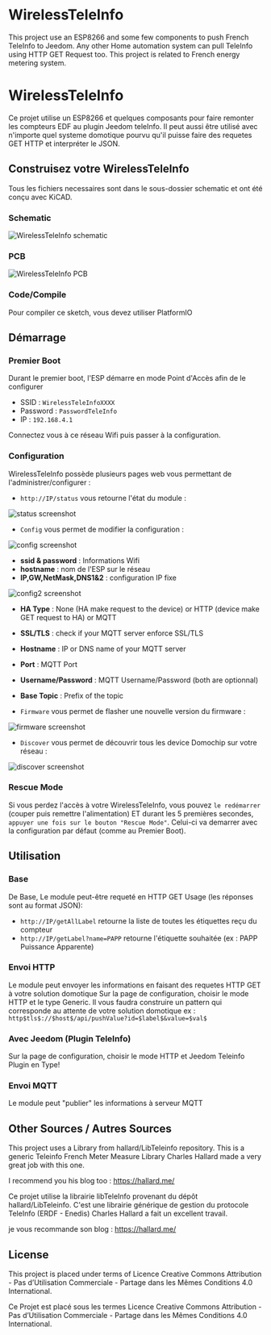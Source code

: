 # WirelessTeleInfo
This project use an ESP8266 and some few components to push French TeleInfo to Jeedom.
Any other Home automation system can pull TeleInfo using HTTP GET Request too.
This project is related to French energy metering system.

# WirelessTeleInfo
Ce projet utilise un ESP8266 et quelques composants pour faire remonter les compteurs EDF au plugin Jeedom teleInfo.
Il peut aussi être utilisé avec n'importe quel systeme domotique pourvu qu'il puisse faire des requetes GET HTTP et interpréter le JSON.


## Construisez votre WirelessTeleInfo

Tous les fichiers necessaires sont dans le sous-dossier schematic et ont été conçu avec KiCAD.

### Schematic

![WirelessTeleInfo schematic](https://raw.github.com/Domochip/Wireless-TeleInfo/master/img/schematic.jpg)

### PCB

![WirelessTeleInfo PCB](https://raw.github.com/Domochip/Wireless-TeleInfo/master/img/pcb.jpg)

### Code/Compile
Pour compiler ce sketch, vous devez utiliser PlatformIO


## Démarrage

### Premier Boot
Durant le premier boot, l'ESP démarre en mode Point d'Accès afin de le configurer

 - SSID : `WirelessTeleInfoXXXX`
 - Password : `PasswordTeleInfo`
 - IP : `192.168.4.1`

Connectez vous à ce réseau Wifi puis passer à la configuration.

### Configuration

WirelessTeleInfo possède plusieurs pages web vous permettant de l'administrer/configurer : 

 - `http://IP/status` vous retourne l'état du module :

![status screenshot](https://raw.github.com/Domochip/Wireless-TeleInfo/master/img/status.png)

 - `Config` vous permet de modifier la configuration : 

![config screenshot](https://raw.github.com/Domochip/Wireless-TeleInfo/master/img/config.png)

- **ssid & password** : Informations Wifi
- **hostname** : nom de l'ESP sur le réseau
- **IP,GW,NetMask,DNS1&2** : configuration IP fixe 

![config2 screenshot](https://raw.github.com/Domochip/Wireless-TeleInfo/master/img/config2.png)

- **HA Type** : None (HA make request to the device) or HTTP (device make GET request to HA) or MQTT
- **SSL/TLS** : check if your MQTT server enforce SSL/TLS
- **Hostname** : IP or DNS name of your MQTT server
- **Port** : MQTT Port
- **Username/Password** : MQTT Username/Password (both are optionnal)
- **Base Topic** : Prefix of the topic


 - `Firmware` vous permet de flasher une nouvelle version du firmware :

![firmware screenshot](https://raw.github.com/Domochip/Wireless-TeleInfo/master/img/fw.png)

- `Discover` vous permet de découvrir tous les device Domochip sur votre réseau :

![discover screenshot](https://raw.github.com/Domochip/Wireless-DS18B20-Bus/master/img/discover.png)


### Rescue Mode
Si vous perdez l'accès à votre WirelessTeleInfo, vous pouvez `le redémarrer` (couper puis remettre l'alimentation) ET durant les 5 premières secondes, `appuyer une fois sur le bouton "Rescue Mode"`.
Celui-ci va demarrer avec la configuration par défaut (comme au Premier Boot).




## Utilisation

### Base

De Base, Le module peut-être requeté en HTTP GET
Usage (les réponses sont au format JSON): 

 - `http://IP/getAllLabel` retourne la liste de toutes les étiquettes reçu du compteur
 - `http://IP/getLabel?name=PAPP` retourne l'étiquette souhaitée (ex : PAPP Puissance Apparente)

### Envoi HTTP

Le module peut envoyer les informations en faisant des requetes HTTP GET à votre solution domotique
Sur la page de configuration, choisir le mode HTTP et le type Generic.
Il vous faudra construire un pattern qui corresponde au attente de votre solution domotique
ex : `http$tls$://$host$/api/pushValue?id=$label$&value=$val$`

### Avec Jeedom (Plugin TeleInfo)

Sur la page de configuration, choisir le mode HTTP et Jeedom Teleinfo Plugin en Type!

### Envoi MQTT

Le module peut "publier" les informations à serveur MQTT


## Other Sources / Autres Sources
This project uses a Library from hallard/LibTeleinfo repository.
This is a generic Teleinfo French Meter Measure Library
Charles Hallard made a very great job with this one.

I recommend you his blog too : https://hallard.me/

Ce projet utilise la librairie libTeleInfo provenant du dépôt hallard/LibTeleinfo.
C'est une librairie générique de gestion du protocole TeleInfo (ERDF - Enedis)
Charles Hallard a fait un excellent travail.

je vous recommande son blog : https://hallard.me/

## License
This project is placed under terms of Licence Creative Commons Attribution - Pas d’Utilisation Commerciale - Partage dans les Mêmes Conditions 4.0 International.

Ce Projet est placé sous les termes Licence Creative Commons Attribution - Pas d’Utilisation Commerciale - Partage dans les Mêmes Conditions 4.0 International.
